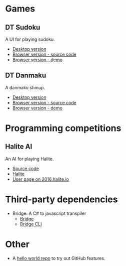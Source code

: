 # Games

## DT Sudoku

A UI for playing sudoku.

* [Desktop version](https://github.com/dtsudo/DT-Sudoku)
* [Browser version - source code](https://github.com/dtsudo/DT-Sudoku-Web-Browser-Version)
* [Browser version - demo](https://github.com/dtsudo/DT-Sudoku-Web-Browser-Version-Demo)

## DT Danmaku

A danmaku shmup.

* [Desktop version](https://github.com/dtsudo/DT-Danmaku-v1.00)
* [Browser version - source code](https://github.com/dtsudo/DT-Danmaku-v1.00-Web-Browser-Version)
* [Browser version - demo](https://github.com/dtsudo/DT-Danmaku-v1.00-Web-Browser-Version-Demo)

# Programming competitions

## Halite AI

An AI for playing Halite.

* [Source code](https://github.com/dtsudo/HaliteAI)
* [Halite](https://github.com/dtsudo/Halite)
* [User page on 2016.halite.io](https://2016.halite.io/user.html?userID=3326)

# Third-party dependencies

* Bridge: A C# to javascript transpiler
  * [Bridge](https://github.com/dtsudo/Bridge)
  * [Bridge CLI](https://github.com/dtsudo/CLI)

# Other

* A [hello world repo](https://github.com/dtsudo/Hello-World) to try out GitHub features.
